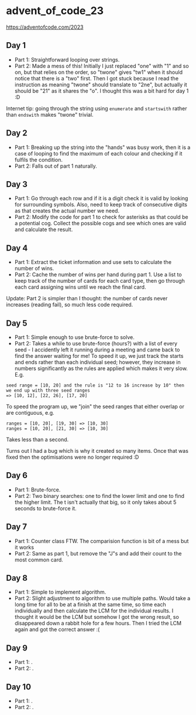 # advent_of_code_23
https://adventofcode.com/2023

## Day 1
- Part 1: Straightforward looping over strings.
- Part 2: Made a mess of this! Initially I just replaced "one" with "1" and so on, but that relies on the order, so "twone" gives "tw1" when it should notice that there is a "two" first. Then I got stuck because I read the instruction as meaning "twone" should translate to "2ne", but actually it should be "21" as it shares the "o". I thought this was a bit hard for day 1 :D

Internet tip: going through the string using `enumerate` and `startswith` rather than `endswith` makes "twone" trivial.

## Day 2
- Part 1: Breaking up the string into the "hands" was busy work, then it is a case of looping to find the maximum of each colour and checking if it fulfils the condition.
- Part 2: Falls out of part 1 naturally.

## Day 3
- Part 1: Go through each row and if it is a digit check it is valid by looking for surrounding symbols. Also, need to keep track of consecutive digits as that creates the actual number we need.
- Part 2: Modify the code for part 1 to check for asterisks as that could be a potential cog. Collect the possible cogs and see which ones are valid and calculate the result.

## Day 4
- Part 1: Extract the ticket information and use sets to calculate the number of wins.
- Part 2: Cache the number of wins per hand during part 1. Use a list to keep track of the number of cards for each card type, then go through each card assigning wins until we reach the final card.

Update: Part 2 is simpler than I thought: the number of cards never increases (reading fail), so much less code required.

## Day 5
- Part 1: Simple enough to use brute-force to solve.
- Part 2: Takes a while to use brute-force (hours?) with a list of every seed - I accidently left it running during a meeting and came back to find the answer waiting for me! To speed it up, we just track the starts and ends rather than each individual seed; however, they increase in numbers significantly as the rules are applied which makes it very slow.
E.g.
```
seed range = [10, 20] and the rule is "12 to 16 increase by 10" then we end up with three seed ranges
=> [10, 12], [22, 26], [17, 20]
```
To speed the program up, we "join" the seed ranges that either overlap or are contiguous, e.g.
```
ranges = [10, 20], [19, 30] => [10, 30]
ranges = [10, 20], [21, 30] => [10, 30]
```
Takes less than a second.

Turns out I had a bug which is why it created so many items. Once that was fixed then the optimisations were no longer required :D

## Day 6
- Part 1: Brute-force.
- Part 2: Two binary searches: one to find the lower limit and one to find the higher limit. The t isn't actually that big, so it only takes about 5 seconds to brute-force it.

## Day 7
- Part 1: Counter class FTW. The comparision function is bit of a mess but it works
- Part 2: Same as part 1, but remove the "J"s and add their count to the most common card.

## Day 8
- Part 1: Simple to implement algorithm.
- Part 2: Slight adjustment to algorithm to use multiple paths. Would take a long time for all to be at a finish at the same time, so time each individually and then calculate the LCM for the individual results. I thought it would be the LCM but somehow I got the wrong result, so disappeared down a rabbit hole for a few hours. Then I tried the LCM again and got the correct answer :(

## Day 9
- Part 1: .
- Part 2: .

## Day 10
- Part 1: .
- Part 2: .
